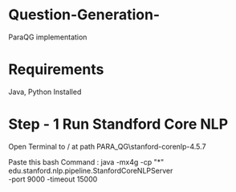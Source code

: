 # Question-Generation-
ParaQG implementation


# Requirements
Java, Python Installed 

# Step - 1 Run Standford Core NLP 

Open Terminal to / at path PARA_QG\stanford-corenlp-4.5.7

Paste this bash Command :
java -mx4g -cp "*" edu.stanford.nlp.pipeline.StanfordCoreNLPServer \
  -port 9000 -timeout 15000
